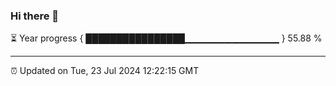 ### Hi there 👋

⏳ Year progress { ████████████████▁▁▁▁▁▁▁▁▁▁▁▁▁▁ } 55.88 %

---

⏰ Updated on Tue, 23 Jul 2024 12:22:15 GMT
